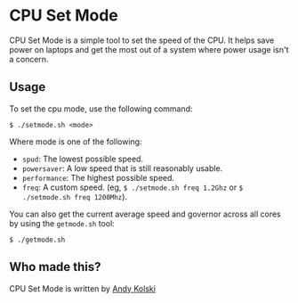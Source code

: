 
# CPU Set Mode
CPU Set Mode is a simple tool to set the speed of the CPU. It helps save power on laptops and get the most out of a system where power usage isn't a concern.


## Usage
To set the cpu mode, use the following command:
```console
$ ./setmode.sh <mode>
```

Where mode is one of the following:
- `spud`: The lowest possible speed.
- `powersaver`: A low speed that is still reasonably usable.
- `performance`: The highest possible speed.
- `freq`: A custom speed. (eg, `$ ./setmode.sh freq 1.2Ghz` or `$ ./setmode.sh freq 1200Mhz`).


You can also get the current average speed and governor across all cores by using the `getmode.sh` tool:
```console
$ ./getmode.sh
```

## Who made this?
CPU Set Mode is written by [Andy Kolski](https://andyk.ca/)
